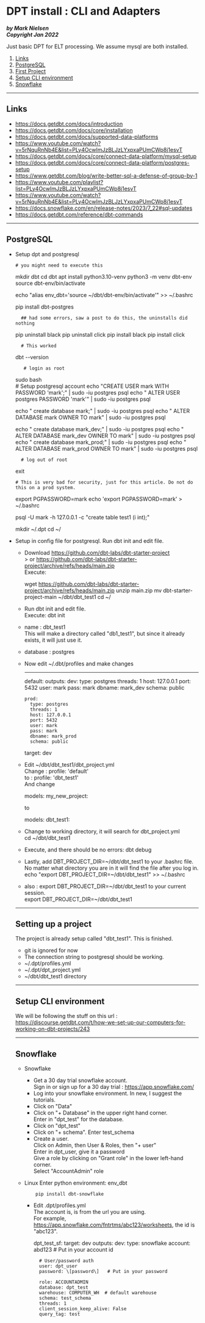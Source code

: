 DPT install : CLI and Adapters
==============================

_**by Mark Nielsen  
Copyright Jan 2022**_

  
  
Just basic DPT for ELT processing. We assume mysql are both installed.

1.  [Links](#links)
2.  [PostgreSQL](#pg)
3.  [First Project](#project1)
4.  [Setup CLI environment](#cli)
5.  [Snowflake](#snowflake)

  

* * *

Links
-----

*   https://docs.getdbt.com/docs/introduction
*   https://docs.getdbt.com/docs/core/installation
*   https://docs.getdbt.com/docs/supported-data-platforms
*   https://www.youtube.com/watch?v=5rNquRnNb4E&list=PLy4OcwImJzBLJzLYxpxaPUmCWp8j1esvT
*   https://docs.getdbt.com/docs/core/connect-data-platform/mysql-setup
*   https://docs.getdbt.com/docs/core/connect-data-platform/postgres-setup
*   https://www.getdbt.com/blog/write-better-sql-a-defense-of-group-by-1
*   https://www.youtube.com/playlist?list=PLy4OcwImJzBLJzLYxpxaPUmCWp8j1esvT
*   https://www.youtube.com/watch?v=5rNquRnNb4E&list=PLy4OcwImJzBLJzLYxpxaPUmCWp8j1esvT
*   https://docs.snowflake.com/en/release-notes/2023/7_22#sql-updates
*   https://docs.getdbt.com/reference/dbt-commands

  

* * *

PostgreSQL
----------

*   Setup dpt and postgresql
    
    	# you might need to execute this
    
    mkdir dbt
    cd dbt
    apt install python3.10-venv
    python3 -m venv dbt-env
    source dbt-env/bin/activate
    
    echo "alias env_dbt='source ~/dbt/dbt-env/bin/activate'" >> ~/.bashrc
    	  
    pip install dbt-postgres
    
    	  ## had some errors, saw a post to do this, the uninstalls did nothing
    pip uninstall black
    pip uninstall click
    pip install black
    pip install click
    
    	  
    	  # This worked
    dbt --version
    
           # login as root
    sudo bash	
    	  # Setup postgresql account
    echo "CREATE USER mark WITH PASSWORD 'mark';" | sudo -iu postgres psql
    echo " ALTER USER postgres PASSWORD 'mark'" | sudo -iu postgres psql
    
    echo " create database mark;" | sudo -iu postgres psql
    echo " ALTER DATABASE mark OWNER TO mark" | sudo -iu postgres psql
    	
    echo " create database mark_dev;" | sudo -iu postgres psql
    echo " ALTER DATABASE mark_dev OWNER TO mark" | sudo -iu postgres psql
    echo " create database mark_prod;" | sudo -iu postgres psql
    echo " ALTER DATABASE mark_prod OWNER TO mark" | sudo -iu postgres psql
    
    	  # log out of root
    exit
    
    	# This is very bad for security, just for this article. Do not do this on a prod system.
    export PGPASSWORD=mark
    echo 'export PGPASSWORD=mark' > ~/.bashrc
    	
    psql -U mark -h 127.0.0.1 -c "create table test1 (i int);"
    
    mkdir ~/.dpt
    cd ~/
    	
          
    
*   Setup in config file for postgresql. Run dbt init and edit file.
    
    *   Download https://github.com/dbt-labs/dbt-starter-project  
        \> or https://github.com/dbt-labs/dbt-starter-project/archive/refs/heads/main.zip  
        Execute:
        
        wget https://github.com/dbt-labs/dbt-starter-project/archive/refs/heads/main.zip
        unzip main.zip
        mv dbt-starter-project-main ~/dbt/dbt_test1
        cd ~/
        
    *   Run dbt init and edit file.  
        Execute: dbt init
    *   name : dbt_test1  
        This will make a directory called "db1_test1", but since it already exists, it will just use it.
    *   database : postgres
    *   Now edit ~/.dbt/profiles and make changes
        
        * * *
        
        default:
          outputs:
            dev:
              type: postgres
              threads: 1
              host: 127.0.0.1
              port: 5432
              user: mark
              pass: mark
              dbname: mark_dev
              schema: public
        
            prod:
              type: postgres
              threads: 1
              host: 127.0.0.1
              port: 5432
              user: mark
              pass: mark
              dbname: mark_prod
              schema: public
        
          target: dev
        
    *   Edit ~/dbt/dbt_test1/dbt_project.yml  
        Change : profile: 'default'  
        to : profile: 'dbt_test1'  
        And change  
        
        models:
          my_new_project:
        
          
        to
        
        models:
          dbt_test1:
        
    *   Change to working directory, it will search for dbt_project.yml  
        cd ~/dbt/dbt_test1
    *   Execute, and there should be no errors: dbt debug
    *   Lastly, add DBT_PROJECT_DIR=~/dbt/dbt_test1 to your .bashrc file. No matter what directory you are in it will find the file after you log in.  
        echo "export DBT_PROJECT_DIR=~/dbt/dbt_test1" >> ~/.bashrc
    *   also : export DBT_PROJECT_DIR=~/dbt/dbt_test1 to your current session.  
        export DBT_PROJECT_DIR=~/dbt/dbt_test1
    
      
    
    * * *
    
    Setting up a project
    --------------------
    
    The project is already setup called "dbt_test1". This is finished.
    
    *   git is ignored for now
    *   The connection string to postgresql should be working.
    *   ~/.dpt/profiles.yml
    *   ~/.dpt/dpt_project.yml
    *   ~/dbt/dbt_test1 directory
    
      
    
    * * *
    
    Setup CLI environment
    ---------------------
    
    We will be following the stuff on this url : https://discourse.getdbt.com/t/how-we-set-up-our-computers-for-working-on-dbt-projects/243  
    
    * * *
    
    Snowflake
    ---------
    
    *   Snowflake
        *   Get a 30 day trial snowflake account.  
            Sign in or sign up for a 30 day trial : https://app.snowflake.com/
        *   Log into your snowflake environment. In new, I suggest the tutorials.
        *   Click on "Data"
        *   Click on "+ Database" in the upper right hand corner.  
            Enter in "dpt_test" for the database.
        *   Click on "dpt_test"
        *   Click on "+ schema". Enter test_schema
        *   Create a user.  
            Click on Admin, then User & Roles, then "+ user"  
            Enter in dpt_user, give it a password  
            Give a role by clicking on "Grant role" in the lower left-hand corner.  
            Select "AccountAdmin" role
    *   Linux
        Enter python environment: env_dbt
        
        		pip install dbt-snowflake
        		
        
        *   Edit .dpt/profiles.yml  
            The account is, is from the url you are using.  
            For example, https://app.snowflake.com/fntrtms/abc123/worksheets, the id is "abc123".
            
            dpt_test_sf:
              target: dev
              outputs:
                dev:
                  type: snowflake
                  account: abd123 # Put in your account id
            
                  # User/password auth
                  user: dpt_user
                  password: \[password\]   # Put in your password
            
                  role: ACCOUNTADMIN
                  database: dpt_test
                  warehouse: COMPUTER_WH  # default warehouse
                  schema: test_schema
                  threads: 1
                  client_session_keep_alive: False
                  query_tag: test
